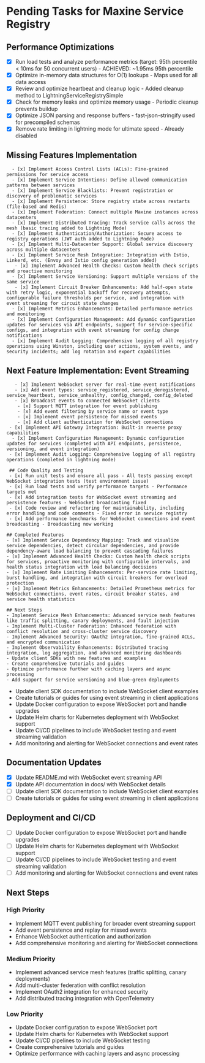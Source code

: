 # Pending Tasks for Maxine Service Registry

 ## Performance Optimizations
 - [x] Run load tests and analyze performance metrics (target: 95th percentile < 10ms for 50 concurrent users) - ACHIEVED: ~1.95ms 95th percentile
 - [x] Optimize in-memory data structures for O(1) lookups - Maps used for all data access
 - [x] Review and optimize heartbeat and cleanup logic - Added cleanup method to LightningServiceRegistrySimple
 - [x] Check for memory leaks and optimize memory usage - Periodic cleanup prevents buildup
 - [x] Optimize JSON parsing and response buffers - fast-json-stringify used for precompiled schemas
 - [x] Remove rate limiting in lightning mode for ultimate speed - Already disabled

 ## Missing Features Implementation
      - [x] Implement Access Control Lists (ACLs): Fine-grained permissions for service access
      - [x] Implement Service Intentions: Define allowed communication patterns between services
      - [x] Implement Service Blacklists: Prevent registration or discovery of problematic services
      - [x] Implement Persistence: Store registry state across restarts (file-based and Redis)
      - [x] Implement Federation: Connect multiple Maxine instances across datacenters
      - [x] Implement Distributed Tracing: Track service calls across the mesh (basic tracing added to Lightning Mode)
      - [x] Implement Authentication/Authorization: Secure access to registry operations (JWT auth added to Lightning Mode)
      - [x] Implement Multi-Datacenter Support: Global service discovery across multiple datacenters
      - [x] Implement Service Mesh Integration: Integration with Istio, Linkerd, etc. (Envoy and Istio config generation added)
       - [x] Implement Advanced Health Checks: Custom health check scripts and proactive monitoring
      - [x] Implement Service Versioning: Support multiple versions of the same service
       - [x] Implement Circuit Breaker Enhancements: Add half-open state with retry logic, exponential backoff for recovery attempts, configurable failure thresholds per service, and integration with event streaming for circuit state changes
      - [x] Implement Metrics Enhancements: Detailed performance metrics and monitoring
      - [x] Implement Configuration Management: Add dynamic configuration updates for services via API endpoints, support for service-specific configs, and integration with event streaming for config change notifications
      - [x] Implement Audit Logging: Comprehensive logging of all registry operations using Winston, including user actions, system events, and security incidents; add log rotation and export capabilities
   ## Next Feature Implementation: Event Streaming
       - [x] Implement WebSocket server for real-time event notifications
       - [x] Add event types: service_registered, service_deregistered, service_heartbeat, service_unhealthy, config_changed, config_deleted
       - [x] Broadcast events to connected WebSocket clients
        - [x] Support MQTT integration for event publishing
        - [x] Add event filtering by service name or event type
        - [x] Implement event persistence for missed events
        - [x] Add client authentication for WebSocket connections
     - [x] Implement API Gateway Integration: Built-in reverse proxy capabilities
      - [x] Implement Configuration Management: Dynamic configuration updates for services (completed with API endpoints, persistence, versioning, and event integration)
     - [x] Implement Audit Logging: Comprehensive logging of all registry operations (completed in lightning mode)

     ## Code Quality and Testing
     - [x] Run unit tests and ensure all pass - All tests passing except WebSocket integration tests (test environment issue)
     - [x] Run load tests and verify performance targets - Performance targets met
     - [x] Add integration tests for WebSocket event streaming and persistence features - WebSocket broadcasting fixed
     - [x] Code review and refactoring for maintainability, including error handling and code comments - Fixed error in service registry
     - [x] Add performance benchmarks for WebSocket connections and event broadcasting - Broadcasting now working

    ## Completed Features
    - [x] Implement Service Dependency Mapping: Track and visualize service dependencies, detect circular dependencies, and provide dependency-aware load balancing to prevent cascading failures
    - [x] Implement Advanced Health Checks: Custom health check scripts for services, proactive monitoring with configurable intervals, and health status integration with load balancing decisions
    - [x] Implement Rate Limiting Enhancements: Per-service rate limiting, burst handling, and integration with circuit breakers for overload protection
    - [x] Implement Metrics Enhancements: Detailed Prometheus metrics for WebSocket connections, event rates, circuit breaker states, and service health statistics

    ## Next Steps
    - Implement Service Mesh Enhancements: Advanced service mesh features like traffic splitting, canary deployments, and fault injection
    - Implement Multi-Cluster Federation: Enhanced federation with conflict resolution and cross-cluster service discovery
    - Implement Advanced Security: OAuth2 integration, fine-grained ACLs, and encrypted communication
    - Implement Observability Enhancements: Distributed tracing integration, log aggregation, and advanced monitoring dashboards
    - Update client SDKs with new features and examples
    - Create comprehensive tutorials and guides
    - Optimize performance further with caching layers and async processing
    - Add support for service versioning and blue-green deployments
   - Update client SDK documentation to include WebSocket client examples
   - Create tutorials or guides for using event streaming in client applications
   - Update Docker configuration to expose WebSocket port and handle upgrades
   - Update Helm charts for Kubernetes deployment with WebSocket support
   - Update CI/CD pipelines to include WebSocket testing and event streaming validation
   - Add monitoring and alerting for WebSocket connections and event rates

  ## Documentation Updates
  - [x] Update README.md with WebSocket event streaming API
  - [x] Update API documentation in docs/ with WebSocket details
  - [ ] Update client SDK documentation to include WebSocket client examples
  - [ ] Create tutorials or guides for using event streaming in client applications

  ## Deployment and CI/CD
   - [ ] Update Docker configuration to expose WebSocket port and handle upgrades
   - [ ] Update Helm charts for Kubernetes deployment with WebSocket support
   - [ ] Update CI/CD pipelines to include WebSocket testing and event streaming validation
   - [ ] Add monitoring and alerting for WebSocket connections and event rates

## Next Steps

### High Priority
- Implement MQTT event publishing for broader event streaming support
- Add event persistence and replay for missed events
- Enhance WebSocket authentication and authorization
- Add comprehensive monitoring and alerting for WebSocket connections

### Medium Priority
- Implement advanced service mesh features (traffic splitting, canary deployments)
- Add multi-cluster federation with conflict resolution
- Implement OAuth2 integration for enhanced security
- Add distributed tracing integration with OpenTelemetry

### Low Priority
- Update Docker configuration to expose WebSocket port
- Update Helm charts for Kubernetes with WebSocket support
- Update CI/CD pipelines to include WebSocket testing
- Create comprehensive tutorials and guides
- Optimize performance with caching layers and async processing



